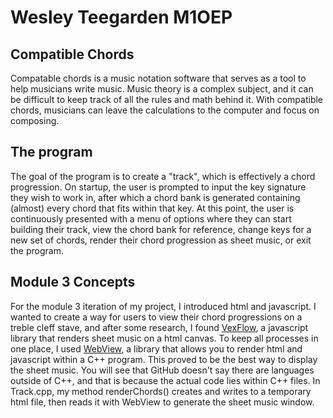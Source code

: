 # Wesley Teegarden M1OEP
## Compatible Chords 
Compatable chords is a music notation software that serves as a tool to help musicians
write music. Music theory is a complex subject, and it can be difficult to keep track
of all the rules and math behind it. With compatible chords, musicians can leave
the calculations to the computer and focus on composing.
  
## The program
The goal of the program is to create a "track", which is effectively a chord progression. On startup,
the user is prompted to input the key signature they wish to work in, after which a chord bank is
generated containing (almost) every chord that fits within that key. At this point, the user is continuously
presented with a menu of options where they can start building their track, view the chord bank for
reference, change keys for a new set of chords, render their chord progression as sheet music, or exit the program.

## Module 3 Concepts
For the module 3 iteration of my project, I introduced html and javascript. I wanted to create a way for
users to view their chord progressions on a treble cleff stave, and after some research, I found [VexFlow](https://github.com/0xfe/vexflow), 
a javascript library that renders sheet music on a html canvas. To keep all processes in one place,
I used [WebView](https://github.com/webview/webview), a library that allows you to render html and javascript
within a C++ program. This proved to be the best way to display the sheet music. You will see that GitHub doesn't
say there are languages outside of C++, and that is because the actual code lies within C++ files. In Track.cpp,
my method renderChords() creates and writes to a temporary html file, then reads it with WebView to generate the sheet
music window. 

